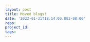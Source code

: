 ```yaml
---
layout: post
title: Moved blogs!
date: '2023-01-31T18:14:00.002-08:00'
repo: 
project_id: 
tags:
---
```


